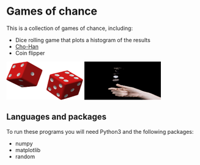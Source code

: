 # Games of chance

This is a collection of games of chance, including:
  * Dice rolling game that plots a histogram of the results
  * [Cho-Han](https://en.wikipedia.org/wiki/Ch%C5%8D-han)
  * Coin flipper

  <img src="dice.png" width="200" height="100"> 
  <img src="coin_flip.jpg" width="200" height="100">

## Languages and packages
To run these programs you will need Python3 and the following packages:
  * numpy
  * matplotlib
  * random
